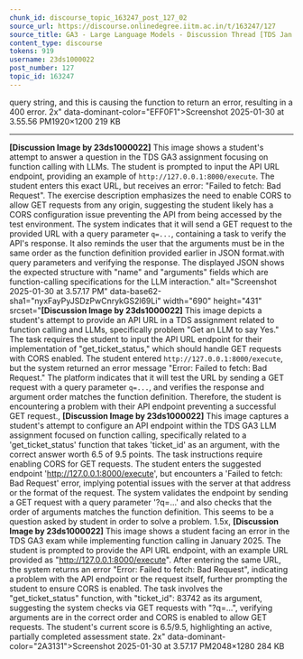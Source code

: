 ```yaml
---
chunk_id: discourse_topic_163247_post_127_02
source_url: https://discourse.onlinedegree.iitm.ac.in/t/163247/127
source_title: GA3 - Large Language Models - Discussion Thread [TDS Jan 2025]
content_type: discourse
tokens: 919
username: 23ds1000022
post_number: 127
topic_id: 163247
---
```


 query string, and this is causing the function to return an error, resulting in a 400 error. 2x" data-dominant-color="EFF0F1">Screenshot 2025-01-30 at 3.55.56 PM1920×1200 219 KB

---

**[Discussion Image by 23ds1000022]** This image shows a student's attempt to answer a question in the TDS GA3 assignment focusing on function calling with LLMs. The student is prompted to input the API URL endpoint, providing an example of `http://127.0.0.1:8000/execute`. The student enters this exact URL, but receives an error: "Failed to fetch: Bad Request". The exercise description emphasizes the need to enable CORS to allow GET requests from any origin, suggesting the student likely has a CORS configuration issue preventing the API from being accessed by the test environment. The system indicates that it will send a GET request to the provided URL with a query parameter `q=...`, containing a task to verify the API's response. It also reminds the user that the arguments must be in the same order as the function definition provided earlier in JSON format.with query parameters and verifying the response. The displayed JSON shows the expected structure with "name" and "arguments" fields which are function-calling specifications for the LLM interaction." alt="Screenshot 2025-01-30 at 3.57.17 PM" data-base62-sha1="nyxFayPyJSDzPwCnrykGS2l69Li" width="690" height="431" srcset="**[Discussion Image by 23ds1000022]** This image depicts a student's attempt to provide an API URL in a TDS assignment related to function calling and LLMs, specifically problem "Get an LLM to say Yes." The task requires the student to input the API URL endpoint for their implementation of "get_ticket_status," which should handle GET requests with CORS enabled. The student entered `http://127.0.0.1:8000/execute`, but the system returned an error message "Error: Failed to fetch: Bad Request." The platform indicates that it will test the URL by sending a GET request with a query parameter `q=...`, and verifies the response and argument order matches the function definition. Therefore, the student is encountering a problem with their API endpoint preventing a successful GET request., **[Discussion Image by 23ds1000022]** This image captures a student's attempt to configure an API endpoint within the TDS GA3 LLM assignment focused on function calling, specifically related to a 'get_ticket_status' function that takes 'ticket_id' as an argument, with the correct answer worth 6.5 of 9.5 points. The task instructions require enabling CORS for GET requests. The student enters the suggested endpoint 'http://127.0.0.1:8000/execute', but encounters a 'Failed to fetch: Bad Request' error, implying potential issues with the server at that address or the format of the request. The system validates the endpoint by sending a GET request with a query parameter '?q=...' and also checks that the order of arguments matches the function definition. This seems to be a question asked by student in order to solve a problem. 1.5x, **[Discussion Image by 23ds1000022]** This image shows a student facing an error in the TDS GA3 exam while implementing function calling in January 2025. The student is prompted to provide the API URL endpoint, with an example URL provided as "http://127.0.0.1:8000/execute". After entering the same URL, the system returns an error "Error: Failed to fetch: Bad Request", indicating a problem with the API endpoint or the request itself, further prompting the student to ensure CORS is enabled. The task involves the "get_ticket_status" function, with "ticket_id": 83742 as its argument, suggesting the system checks via GET requests with "?q=...", verifying arguments are in the correct order and CORS is enabled to allow GET requests. The student's current score is 6.5/9.5, highlighting an active, partially completed assessment state. 2x" data-dominant-color="2A3131">Screenshot 2025-01-30 at 3.57.17 PM2048×1280 284 KB
